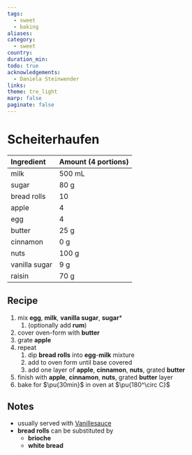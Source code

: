 ```yaml
---
tags:
  - sweet
  - baking
aliases:
category:
  - sweet
country:
duration_min:
todo: true
acknowledgements:
  - Daniela Steinwender
links:
theme: tre_light
marp: false
paginate: false
---
```



# Scheiterhaufen

|Ingredient|Amount (4 portions)|
| :- | :- |
|milk|500 mL|
|sugar|80 g|
|bread rolls|10|
|apple|4|
|egg|4|
|butter|25 g|
|cinnamon|0 g|
|nuts|100 g|
|vanilla sugar|9 g|
|raisin|70 g|

## Recipe
1. mix **egg**, **milk**, **vanilla sugar**, **sugar***
	1. (optionally add **rum**)
2. cover oven-form with **butter**
3. grate **apple**
4. repeat
	1. dip **bread rolls** into **egg**-**milk** mixture
	2. add to oven form until base covered
	3. add one layer of **apple**, **cinnamon**, **nuts**, grated **butter**
5. finish with **apple**, **cinnamon**, **nuts**, grated **butter** layer
6. bake for $\pu{30min}$ in oven at $\pu{180^\circ C}$

## Notes
* usually served with [Vanillesauce](Vanillesauce.md)
* **bread rolls** can be substituted by
	* **brioche**
	* **white bread**